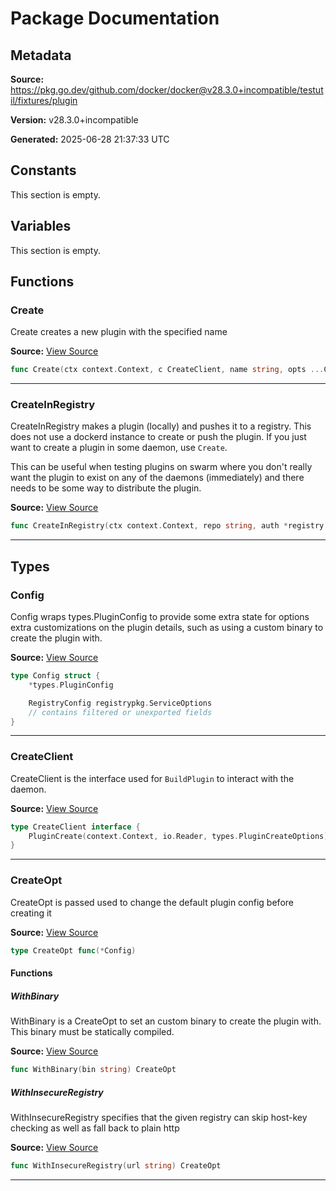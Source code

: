 # Package Documentation

## Metadata

**Source:** https://pkg.go.dev/github.com/docker/docker@v28.3.0+incompatible/testutil/fixtures/plugin

**Version:** v28.3.0+incompatible

**Generated:** 2025-06-28 21:37:33 UTC

## Constants

This section is empty.

## Variables

This section is empty.

## Functions

### Create

Create creates a new plugin with the specified name

**Source:** [View Source](https://github.com/docker/docker/blob/v28.3.0/testutil/fixtures/plugin/plugin.go#L56)  

```go
func Create(ctx context.Context, c CreateClient, name string, opts ...CreateOpt) error
```

---

### CreateInRegistry

CreateInRegistry makes a plugin (locally) and pushes it to a registry.
This does not use a dockerd instance to create or push the plugin.
If you just want to create a plugin in some daemon, use `Create`.

This can be useful when testing plugins on swarm where you don't really want
the plugin to exist on any of the daemons (immediately) and there needs to be
some way to distribute the plugin.

**Source:** [View Source](https://github.com/docker/docker/blob/v28.3.0/testutil/fixtures/plugin/plugin.go#L82)  

```go
func CreateInRegistry(ctx context.Context, repo string, auth *registry.AuthConfig, opts ...CreateOpt) error
```

---

## Types

### Config

Config wraps types.PluginConfig to provide some extra state for options
extra customizations on the plugin details, such as using a custom binary to
create the plugin with.

**Source:** [View Source](https://github.com/docker/docker/blob/v28.3.0/testutil/fixtures/plugin/plugin.go#L28)  

```go
type Config struct {
	*types.PluginConfig

	RegistryConfig registrypkg.ServiceOptions
	// contains filtered or unexported fields
}
```

---

### CreateClient

CreateClient is the interface used for `BuildPlugin` to interact with the
daemon.

**Source:** [View Source](https://github.com/docker/docker/blob/v28.3.0/testutil/fixtures/plugin/plugin.go#L51)  

```go
type CreateClient interface {
	PluginCreate(context.Context, io.Reader, types.PluginCreateOptions) error
}
```

---

### CreateOpt

CreateOpt is passed used to change the default plugin config before
creating it

**Source:** [View Source](https://github.com/docker/docker/blob/v28.3.0/testutil/fixtures/plugin/plugin.go#L23)  

```go
type CreateOpt func(*Config)
```

#### Functions

##### WithBinary

WithBinary is a CreateOpt to set an custom binary to create the plugin with.
This binary must be statically compiled.

**Source:** [View Source](https://github.com/docker/docker/blob/v28.3.0/testutil/fixtures/plugin/plugin.go#L43)  

```go
func WithBinary(bin string) CreateOpt
```

##### WithInsecureRegistry

WithInsecureRegistry specifies that the given registry can skip host-key checking as well as fall back to plain http

**Source:** [View Source](https://github.com/docker/docker/blob/v28.3.0/testutil/fixtures/plugin/plugin.go#L35)  

```go
func WithInsecureRegistry(url string) CreateOpt
```

---


